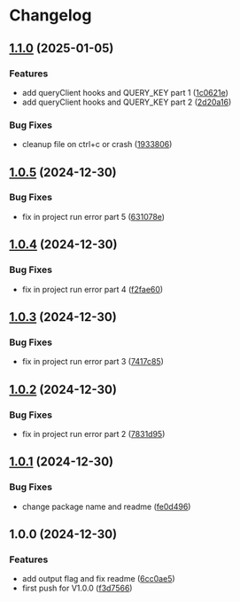 # Changelog

## [1.1.0](https://github.com/mostafaRoosta74/swagger-extractor/compare/v1.0.5...v1.1.0) (2025-01-05)


### Features

* add queryClient hooks and QUERY_KEY part 1 ([1c0621e](https://github.com/mostafaRoosta74/swagger-extractor/commit/1c0621ef25b2c2f9a529673a08899d089f997868))
* add queryClient hooks and QUERY_KEY part 2 ([2d20a16](https://github.com/mostafaRoosta74/swagger-extractor/commit/2d20a165cfe90fdbaa27417a8051aa3ba23d520f))


### Bug Fixes

* cleanup file on ctrl+c or crash ([1933806](https://github.com/mostafaRoosta74/swagger-extractor/commit/193380680ef612ea05e4ac81b4f085d261405b85))

## [1.0.5](https://github.com/mostafaRoosta74/swagger-extractor/compare/v1.0.4...v1.0.5) (2024-12-30)


### Bug Fixes

* fix in project run error part 5 ([631078e](https://github.com/mostafaRoosta74/swagger-extractor/commit/631078e1b1a282f7ed6f96dc1d5dfac3c18b5b75))

## [1.0.4](https://github.com/mostafaRoosta74/swagger-extractor/compare/v1.0.3...v1.0.4) (2024-12-30)


### Bug Fixes

* fix in project run error part 4 ([f2fae60](https://github.com/mostafaRoosta74/swagger-extractor/commit/f2fae60facb0f79647aff155a1bdf86daabf687f))

## [1.0.3](https://github.com/mostafaRoosta74/swagger-extractor/compare/v1.0.2...v1.0.3) (2024-12-30)


### Bug Fixes

* fix in project run error part 3 ([7417c85](https://github.com/mostafaRoosta74/swagger-extractor/commit/7417c85ecb26547c1d374459bcacc268864018f2))

## [1.0.2](https://github.com/mostafaRoosta74/swagger-extractor/compare/v1.0.1...v1.0.2) (2024-12-30)


### Bug Fixes

* fix in project run error part 2 ([7831d95](https://github.com/mostafaRoosta74/swagger-extractor/commit/7831d952b75b2a863e7ab0343d97571838b89cc8))

## [1.0.1](https://github.com/mostafaRoosta74/swagger-extractor/compare/v1.0.0...v1.0.1) (2024-12-30)


### Bug Fixes

* change package name and readme ([fe0d496](https://github.com/mostafaRoosta74/swagger-extractor/commit/fe0d496ab64a0af00592a4c4f476bba502c999e9))

## 1.0.0 (2024-12-30)


### Features

* add output flag and fix readme ([6cc0ae5](https://github.com/mostafaRoosta74/swagger-extractor/commit/6cc0ae5913fdf428ffd65f4144f9a96d2efe963b))
* first push for V1.0.0 ([f3d7566](https://github.com/mostafaRoosta74/swagger-extractor/commit/f3d75660dd151f93e08c10676a8309b607c7e9ce))
